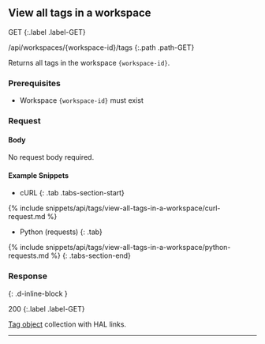 ## View all tags in a workspace

GET
{:.label .label-GET}

/api/workspaces/{workspace-id}/tags
{:.path .path-GET}

Returns all tags in the workspace `{workspace-id}`.

### Prerequisites
- Workspace `{workspace-id}` must exist

### Request

#### Body
No request body required.

#### Example Snippets
- cURL
{: .tab .tabs-section-start}

{% include snippets/api/tags/view-all-tags-in-a-workspace/curl-request.md %}

- Python (requests)
{: .tab}

{% include snippets/api/tags/view-all-tags-in-a-workspace/python-requests.md %}
{: .tabs-section-end}

### Response
{: .d-inline-block }

200
{:.label .label-GET}

[Tag object](#tag-object) collection with HAL links.

---
